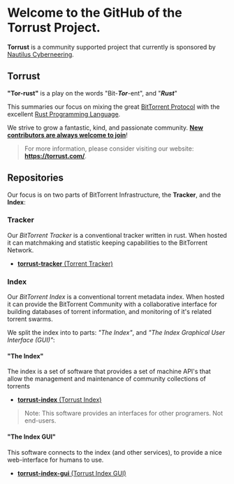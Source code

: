 # Welcome to the GitHub of the Torrust Project.

**Torrust** is a community supported project that currently is sponsored by [Nautilus Cyberneering][nautilus].

## Torrust

**"Tor-rust"** is a play on the words "Bit-***Tor***-ent", and "***Rust***"

This summaries our focus on mixing the great [BitTorrent Protocol][bittorrent] with the excellent [Rust Programming Language][Rust].

We strive to grow a fantastic, kind, and passionate community. [__New contributors are always welcome to join__](info/contributing.md)!

> For more information, please consider visiting our website: __<https://torrust.com/>__.

## Repositories

Our focus is on two parts of BitTorrent Infrastructure, the **Tracker**, and the **Index**:

### Tracker

Our *BitTorrent Tracker* is a conventional tracker written in rust. When hosted it can matchmaking and statistic keeping capabilities to the BitTorrent Network.

 - [__torrust-tracker__ (Torrent Tracker)][tracker]

### Index

Our *BitTorrent Index* is a conventional torrent metadata index. When hosted it can provide the BitTorrent Community with a collaborative interface for building databases of torrent information, and monitoring of it's related torrent swarms.

We split the index into to parts: *"The Index"*, and *"The Index Graphical User Interface (GUI)"*:

#### "The Index"
The index is a set of software that provides a set of machine API's that allow the management and maintenance of community collections of torrents

 - [__torrust-index__ (Torrust Index)][index]

> Note: This software provides an interfaces for other programers. Not end-users.

#### "The Index GUI"
This software connects to the index (and other services), to provide a nice web-interface for humans to use.

 - [__torrust-index-gui__ (Torrust Index GUI)][gui]


[nautilus]: https://github.com/orgs/Nautilus-Cyberneering/
[bittorrent]: http://bittorrent.org/
[rust]: https://www.rust-lang.org/

[tracker]: https://github.com/torrust/torrust-tracker
[index]: https://github.com/torrust/torrust-index
[gui]: https://github.com/torrust/torrust-index-gui
